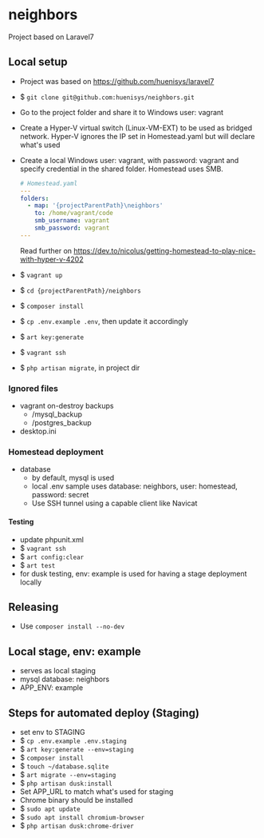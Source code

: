 # neighbors

Project based on Laravel7

## Local setup

- Project was based on https://github.com/huenisys/laravel7
- $ ``git clone git@github.com:huenisys/neighbors.git``
- Go to the project folder and share it to Windows user: vagrant
- Create a Hyper-V virtual switch (Linux-VM-EXT) to be used as bridged network. Hyper-V ignores the IP set in Homestead.yaml but will declare what's used
- Create a local Windows user: vagrant, with password: vagrant and specify credential in the shared folder. Homestead uses SMB.

  ```yaml
  # Homestead.yaml
  ---
  folders:
    - map: '{projectParentPath}\neighbors'
      to: /home/vagrant/code
      smb_username: vagrant
      smb_password: vagrant
  ---
  ```
  
  Read further on https://dev.to/nicolus/getting-homestead-to-play-nice-with-hyper-v-4202
- $ ``vagrant up``
- $ ``cd {projectParentPath}/neighbors``
- $ ``composer install``
- $ ``cp .env.example .env``, then update it accordingly
- $ ``art key:generate``
- $ ``vagrant ssh``
- $ ``php artisan migrate``, in project dir

### Ignored files

- vagrant on-destroy backups
  - /mysql_backup
  - /postgres_backup
- desktop.ini

### Homestead deployment

- database
  - by default, mysql is used
  - local .env sample uses database: neighbors, user: homestead, password: secret
  - Use SSH tunnel using a capable client like Navicat

#### Testing

- update phpunit.xml
- $ ``vagrant ssh``
- $ ``art config:clear``
- $ ``art test``
- for dusk testing, env: example is used for having a stage deployment locally

## Releasing

- Use ``composer install --no-dev``

## Local stage, env: example

- serves as local staging
- mysql database: neighbors
- APP_ENV: example

## Steps for automated deploy (Staging)

- set env to STAGING
- $ ``cp .env.example .env.staging``
- $ ``art key:generate --env=staging``
- $ ``composer install``
- $ ``touch ~/database.sqlite``
- $ ``art migrate --env=staging``
- $ ``php artisan dusk:install``
- Set APP_URL to match what's used for staging
- Chrome binary should be installed
- $ ``sudo apt update``
- $ ``sudo apt install chromium-browser``
- $ ``php artisan dusk:chrome-driver``


